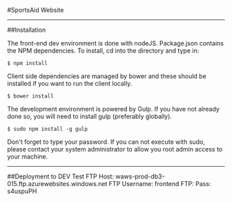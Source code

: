 #SportsAid Website

***

##Installation

The front-end dev environment is done with nodeJS. Package.json contains the NPM dependencies. To install, cd into the directory and type in:

```
$ npm install
```

Client side dependencies are managed by bower and these should be installed if you want to run the client locally.

```
$ bower install
```

The development environment is powered by Gulp. If you have not already done so, you will need to install gulp (preferably globally).

```
$ sudo npm install -g gulp
```

Don't forget to type your password. If you can not execute with sudo, please contact your system administrator to allow you root admin access to your machine.

***

##Deployment to DEV Test
FTP Host: waws-prod-db3-015.ftp.azurewebsites.windows.net
FTP Username: frontend
FTP: Pass: s4uspuPH

